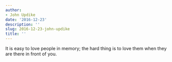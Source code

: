 ```yaml
---
author:
- John Updike
date: '2016-12-23'
description: ''
slug: 2016-12-23-john-updike
title: ''
---
```

It is easy to love people in memory; the hard thing is to love them when they are there in front of you.



